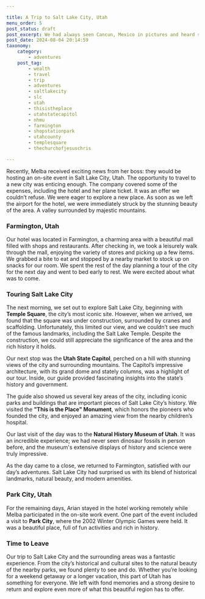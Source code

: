 ```yaml
---

title: A Trip to Salt Lake City, Utah
menu_order: 5
post_status: draft
post_excerpt: We had always seen Cancun, Mexico in pictures and heard stories from friends and family. When the opportunity arose, we decided to explore it.
post_date: 2024-08-04 20:14:59
taxonomy:
    category:
        - adventures
    post_tag:
        - wealth
        - travel
        - trip
        - adventures
        - saltlakecity
        - slc
        - utah
        - thisistheplace
        - utahstatecapitol
        - nhmu
        - farmington
        - shopstationpark
        - utahcounty
        - templesquare
        - thechurchofjesuschris

---
```


Recently, Melba received exciting news from her boss: they would be hosting an on-site event in Salt Lake City, Utah. The opportunity to travel to a new city was enticing enough. The company covered some of the expenses, including the hotel and her plane ticket. It was an offer we couldn’t refuse. We were eager to explore a new place. As soon as we left the airport for the hotel, we were immediately struck by the stunning beauty of the area. A valley surrounded by majestic mountains.

### Farmington, Utah

Our hotel was located in Farmington, a charming area with a beautiful mall filled with shops and restaurants. After checking in, we took a leisurely walk through the mall, enjoying the variety of stores and picking up a few items. We grabbed a bite to eat and stopped by a nearby market to stock up on snacks for our room. We spent the rest of the day planning a tour of the city for the next day and went to bed early to rest. We were excited about what was to come.

### Touring Salt Lake City

The next morning, we set out to explore Salt Lake City, beginning with **Temple Square**, the city’s most iconic site. However, when we arrived, we found that the square was under construction, surrounded by cranes and scaffolding. Unfortunately, this limited our view, and we couldn’t see much of the famous landmarks, including the Salt Lake Temple. Despite the construction, we could still appreciate the significance of the area and the rich history it holds.

Our next stop was the **Utah State Capitol**, perched on a hill with stunning views of the city and surrounding mountains. The Capitol’s impressive architecture, with its grand dome and stately columns, was a highlight of our tour. Inside, our guide provided fascinating insights into the state’s history and government.

The guide also showed us several key areas of the city, including iconic parks and buildings that are important pieces of Salt Lake City’s history. We visited the **"This is the Place" Monument**, which honors the pioneers who founded the city, and enjoyed an amazing view from the nearby children’s hospital.

Our last visit of the day was to the **Natural History Museum of Utah**. It was an incredible experience; we had never seen dinosaur fossils in person before, and the museum's extensive displays of history and science were truly impressive.

As the day came to a close, we returned to Farmington, satisfied with our day’s adventures. Salt Lake City had surprised us with its blend of historical landmarks, natural beauty, and modern amenities. 

### Park City, Utah

For the remaining days, Arian stayed in the hotel working remotely while Melba participated in the on-site work event. One part of the event included a visit to **Park City**, where the 2002 Winter Olympic Games were held. It was a beautiful place, full of fun activities and rich in history.

### Time to Leave

Our trip to Salt Lake City and the surrounding areas was a fantastic experience. From the city’s historical and cultural sites to the natural beauty of the nearby parks, we found plenty to see and do. Whether you’re looking for a weekend getaway or a longer vacation, this part of Utah has something for everyone. We left with fond memories and a strong desire to return and explore even more of what this beautiful region has to offer.


